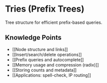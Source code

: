 # Tries (Prefix Trees)

Tree structure for efficient prefix-based queries.

## Knowledge Points
- [[Node structure and links]]
- [[Insert/search/delete operations]]
- [[Prefix queries and autocomplete]]
- [[Memory usage and compression (radix)]]
- [[Storing counts and metadata]]
- [[Applications: spell-check, IP routing]]
